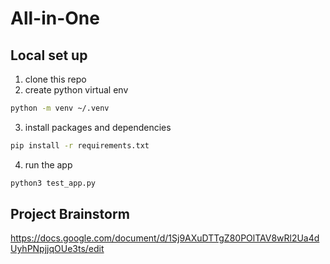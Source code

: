 # All-in-One

## Local set up

1. clone this repo
2. create python virtual env
```bash
python -m venv ~/.venv
```
3. install packages and dependencies
```bash
pip install -r requirements.txt
```
4. run the app
```bash
python3 test_app.py
```


## Project Brainstorm
https://docs.google.com/document/d/1Sj9AXuDTTgZ80POlTAV8wRl2Ua4dUyhPNpjjqOUe3ts/edit


